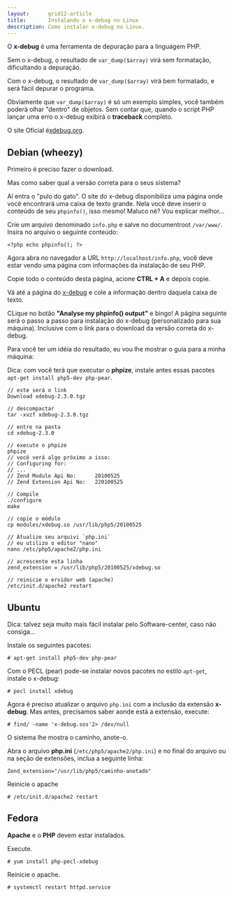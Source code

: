 ```yaml
---
layout:      grid12-article
title:       Instalando o x-debug no Linux
description: Como instalar x-debug no Linux.
---
```


O __x-debug__ é uma ferramenta de depuração para a linguagem PHP.

Sem o x-debug, o resultado de `var_dump($array)` virá sem formatação, dificultando a depuração.

Com o x-debug, o resultado de `var_dump($array)` virá bem formatado, e será fácil depurar o programa.

Obviamente que `var_dump($array)` é só um exemplo simples, você também poderá olhar "dentro" de objetos. Sem contar que,
quando o script PHP lançar uma erro o x-debug exibirá o __traceback__ completo.

O site Oficial é[xdebug.org](http://xdebug.org/index.php "link-externo").



Debian (wheezy)
---

Primeiro é preciso fazer o download.

Mas como saber qual a versão correta para o seus sistema?

Aí entra o "pulo do gato". O site do x-debug disponibiliza uma página onde você encontrará uma caixa de texto grande.
Nela você deve inserir o conteúdo de seu `phpinfo()`, isso mesmo! Maluco né? Vou explicar melhor...

Crie um arquivo denominado `info.php` e salve no documentroot `/var/www/`. Insira no arquivo o seguinte conteúdo:

    <?php echo phpinfo(); ?>

Agora abra no navegador a URL `http://localhost/info.php`, você deve estar vendo uma página com informações da instalação
de seu PHP.

Copie todo o conteúdo desta página, acione __CTRL + A__ e depois copie.

Vá até a página do [x-debug](http://xdebug.org/wizard.php "link-externo") e cole a informação dentro daquela caixa de texto.

CLique no botão __"Analyse my phpinfo() output"__ e bingo! A página seguinte será o passo a passo para instalação
do x-debug (personalizado para sua máquina). Inclusive com o link para o download da versão correta do x-debug.

Para você ter um idéia do resultado, eu vou lhe mostrar o guia para a minha máquina:

Dica: com você terá que executar o __phpize__, instale antes essas pacotes `apt-get install php5-dev php-pear`.


    // este será o link
    Download xdebug-2.3.0.tgz
    
    // descompactar
    tar -xvzf xdebug-2.3.0.tgz
    
    // entre na pasta
    cd xdebug-2.3.0

    // execute o phpize
    phpize
    // você verá algo próximo a isso:
    // Configuring for:
    // ...
    // Zend Module Api No:      20100525
    // Zend Extension Api No:   220100525

    // Compile
    ./configure
    make

    // copie o módulo
    cp modules/xdebug.so /usr/lib/php5/20100525

    // Atualize seu arquivi `php.ini`
    // eu utilizo o editor "nano"
    nano /etc/php5/apache2/php.ini

    // acrescente esta linha
    zend_extension = /usr/lib/php5/20100525/xdebug.so

    // reinicie o ervidor web (apache)
    /etc/init.d/apache2 restart




Ubuntu
---

Dica: talvez seja muito mais fácil instalar pelo Software-center, caso não consiga...

Instale os seguintes pacotes:

	# apt-get install php5-dev php-pear

Com o PECL (pear) pode-se instalar novos pacotes no estilo `apt-get`, instale o x-debug:

	# pecl install xdebug

Agora é preciso atualizar o arquivo `php.ini` com a inclusão da extensão __x-debug__. Mas antes, precisamos saber aonde
está a extensão, execute:

	# find/ -name 'x-debug.sos'2> /dev/null

O sistema lhe mostra o caminho, anote-o.

Abra o arquivo __php.ini__ (`/etc/php5/apache2/php.ini`) e no final do arquivo ou na seção de extensões,
inclua a seguinte linha:

	Zend_extension="/usr/lib/php5/caminho-anotado"

Reinicie o apache

	# /etc/init.d/apache2 restart



Fedora
---

 __Apache__ e o __PHP__ devem estar instalados.


Execute.

	# yum install php-pecl-xdebug


Reinicie o apache.

	# systemctl restart httpd.service
